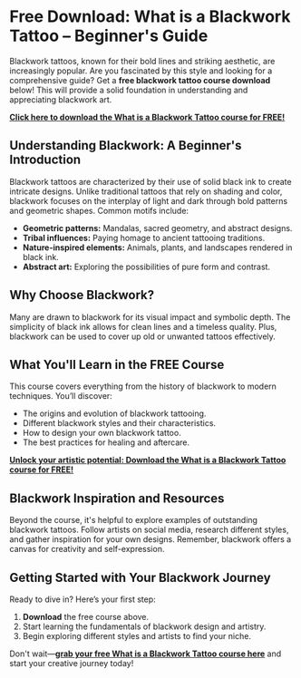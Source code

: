 # Free Download: What is a Blackwork Tattoo – Beginner's Guide

Blackwork tattoos, known for their bold lines and striking aesthetic, are increasingly popular. Are you fascinated by this style and looking for a comprehensive guide? Get a **free blackwork tattoo course download** below! This will provide a solid foundation in understanding and appreciating blackwork art.

[**Click here to download the What is a Blackwork Tattoo course for FREE!**](https://udemywork.com/what-is-a-blackwork-tattoo)

## Understanding Blackwork: A Beginner's Introduction

Blackwork tattoos are characterized by their use of solid black ink to create intricate designs. Unlike traditional tattoos that rely on shading and color, blackwork focuses on the interplay of light and dark through bold patterns and geometric shapes. Common motifs include:

*   **Geometric patterns:** Mandalas, sacred geometry, and abstract designs.
*   **Tribal influences:** Paying homage to ancient tattooing traditions.
*   **Nature-inspired elements:** Animals, plants, and landscapes rendered in black ink.
*   **Abstract art:** Exploring the possibilities of pure form and contrast.

## Why Choose Blackwork?

Many are drawn to blackwork for its visual impact and symbolic depth. The simplicity of black ink allows for clean lines and a timeless quality. Plus, blackwork can be used to cover up old or unwanted tattoos effectively.

## What You'll Learn in the FREE Course

This course covers everything from the history of blackwork to modern techniques. You’ll discover:

*   The origins and evolution of blackwork tattooing.
*   Different blackwork styles and their characteristics.
*   How to design your own blackwork tattoo.
*   The best practices for healing and aftercare.

[**Unlock your artistic potential: Download the What is a Blackwork Tattoo course for FREE!**](https://udemywork.com/what-is-a-blackwork-tattoo)

## Blackwork Inspiration and Resources

Beyond the course, it's helpful to explore examples of outstanding blackwork tattoos. Follow artists on social media, research different styles, and gather inspiration for your own designs. Remember, blackwork offers a canvas for creativity and self-expression.

## Getting Started with Your Blackwork Journey

Ready to dive in? Here’s your first step:

1.  **Download** the free course above.
2.  Start learning the fundamentals of blackwork design and artistry.
3.  Begin exploring different styles and artists to find your niche.

Don't wait—**[grab your free What is a Blackwork Tattoo course here](https://udemywork.com/what-is-a-blackwork-tattoo)** and start your creative journey today!
